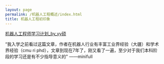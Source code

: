 ```yaml
---
layout: page
permalink: /机器人工程概述/index.html
title: 机器人工程初印象
---
```



<a href="https://zhuanlan.zhihu.com/p/22266788">机器人工程师学习计划_by_yy硕</a>


“我入学之前看过这篇文章，作者在机器人行业有丰富工业界经验（大疆）和学术界经验（cmu ri phd），文章到现在7年了，刚又看了一遍，至少对于我们本科阶段的学习还是有不少指导意义的"
                                                                                                                                                ——minifull
